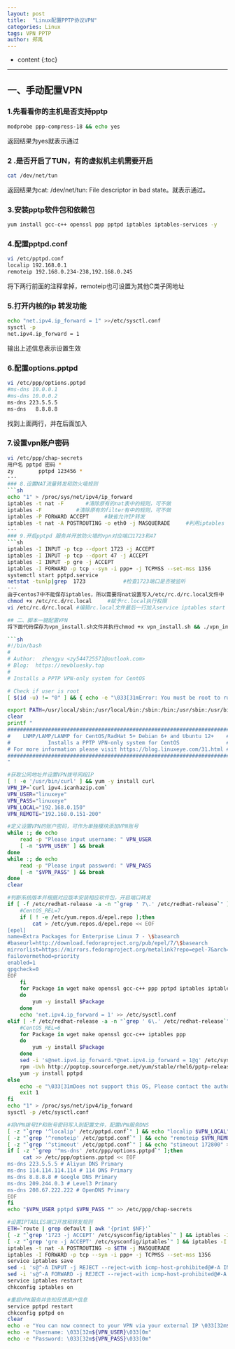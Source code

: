 ```yaml
---
layout: post
title:  "Linux配置PPTP协议VPN"
categories: Linux
tags: VPN PPTP
author: 郑禹
---
```


* content
{:toc}
---
## 一、手动配置VPN
### 1.先看看你的主机是否支持pptp
```sh
modprobe ppp-compress-18 && echo yes
```
返回结果为yes就表示通过
### 2 .是否开启了TUN，有的虚拟机主机需要开启
```sh
cat /dev/net/tun
```
返回结果为cat: /dev/net/tun: File descriptor in bad state。就表示通过。




### 3.安装pptp软件包和依赖包
```sh
yum install gcc-c++ openssl ppp pptpd iptables iptables-services -y
```
### 4.配置pptpd.conf
```sh
vi /etc/pptpd.conf
localip 192.168.0.1
remoteip 192.168.0.234-238,192.168.0.245
```
将下两行前面的注释拿掉，remoteip也可设置为其他C类子网地址
### 5.打开内核的ip 转发功能
```sh
echo "net.ipv4.ip_forward = 1" >>/etc/sysctl.conf
sysctl -p
net.ipv4.ip_forward = 1
```
输出上述信息表示设置生效
### 6.配置options.pptpd
```sh
vi /etc/ppp/options.pptpd
#ms-dns 10.0.0.1
#ms-dns 10.0.0.2
ms-dns 223.5.5.5
ms-dns   8.8.8.8
```
找到上面两行，并在后面加入
### 7.设置vpn账户密码
```sh
vi /etc/ppp/chap-secrets
用户名 pptpd 密码 *
zy        pptpd 123456 *
···
### 8.设置NAT流量转发和防火墙规则
```sh
echo "1" > /proc/sys/net/ipv4/ip_forward
iptables -t nat -F       #清除原有的nat表中的规则，可不做
iptables -F           #清除原有的filter有中的规则，可不做
iptables -P FORWARD ACCEPT     #缺省允许IP转发
iptables -t nat -A POSTROUTING -o eth0 -j MASQUERADE     #利用iptables 实现nat MASQUERADE 共享上网，此处eth0 需要是能够访问外部网络的网卡接口
···
### 9.开启pptpd 服务并开放防火墙的vpn对应端口1723和47
```sh
iptables -I INPUT -p tcp --dport 1723 -j ACCEPT
iptables -I INPUT -p tcp --dport 47 -j ACCEPT
iptables -I INPUT -p gre -j ACCEPT
iptables -I FORWARD -p tcp --syn -i ppp+ -j TCPMSS --set-mss 1356
systemctl start pptpd.service
netstat -tunlp|grep  1723            #检查1723端口是否被监听
···  
由于centos7中不能保存iptables，所以需要将nat设置写入/etc/rc.d/rc.local文件中
chmod +x /etc/rc.d/rc.local     #赋予rc.local执行权限
vi /etc/rc.d/rc.local #编辑rc.local文件最后一行加入service iptables start 

## 二、脚本一键配置VPN
将下面代码保存为vpn_install.sh文件并执行chmod +x vpn_install.sh && ./vpn_install.sh 即可实现一键配置PPTPVPN

```sh
#!/bin/bash
#
# Author:  zhengyu <zy544725571@outlook.com>
# Blog:  https://newbluesky.top
#
# Installs a PPTP VPN-only system for CentOS

# Check if user is root
[ $(id -u) != "0" ] && { echo -e "\033[31mError: You must be root to run this script\033[0m"; exit 1; }

export PATH=/usr/local/sbin:/usr/local/bin:/sbin:/bin:/usr/sbin:/usr/bin
clear
printf "
#######################################################################
#    LNMP/LAMP/LANMP for CentOS/RadHat 5+ Debian 6+ and Ubuntu 12+    #
#            Installs a PPTP VPN-only system for CentOS               #
# For more information please visit https://blog.linuxeye.com/31.html #
#######################################################################
"

#获取公网地址并设置VPN拨号网段IP
[ ! -e '/usr/bin/curl' ] && yum -y install curl
VPN_IP=`curl ipv4.icanhazip.com`
VPN_USER="linuxeye"
VPN_PASS="linuxeye"
VPN_LOCAL="192.168.0.150"
VPN_REMOTE="192.168.0.151-200"

#定义设置VPN的账户密码，可作为单独模块添加VPN账号
while :; do echo
    read -p "Please input username: " VPN_USER
    [ -n "$VPN_USER" ] && break
done
while :; do echo
    read -p "Please input password: " VPN_PASS
    [ -n "$VPN_PASS" ] && break
done
clear

#判断系统版本并根据对应版本安装相应软件包，开启端口转发
if [ -f /etc/redhat-release -a -n "`grep ' 7\.' /etc/redhat-release`" ];then
    #CentOS_REL=7
    if [ ! -e /etc/yum.repos.d/epel.repo ];then
        cat > /etc/yum.repos.d/epel.repo << EOF
[epel]
name=Extra Packages for Enterprise Linux 7 - \$basearch
#baseurl=http://download.fedoraproject.org/pub/epel/7/\$basearch
mirrorlist=https://mirrors.fedoraproject.org/metalink?repo=epel-7&arch=\$basearch
failovermethod=priority
enabled=1
gpgcheck=0
EOF
    fi
    for Package in wget make openssl gcc-c++ ppp pptpd iptables iptables-services
    do
        yum -y install $Package
    done
    echo 'net.ipv4.ip_forward = 1' >> /etc/sysctl.conf
elif [ -f /etc/redhat-release -a -n "`grep ' 6\.' /etc/redhat-release`" ];then
    #CentOS_REL=6
    for Package in wget make openssl gcc-c++ iptables ppp
    do
        yum -y install $Package
    done
    sed -i 's@net.ipv4.ip_forward.*@net.ipv4.ip_forward = 1@g' /etc/sysctl.conf
    rpm -Uvh http://poptop.sourceforge.net/yum/stable/rhel6/pptp-release-current.noarch.rpm
    yum -y install pptpd
else
    echo -e "\033[31mDoes not support this OS, Please contact the author! \033[0m"
    exit 1
fi
echo "1" > /proc/sys/net/ipv4/ip_forward
sysctl -p /etc/sysctl.conf

#将VPN拨号IP和账号密码写入到配置文件，配置VPN服务DNS
[ -z "`grep '^localip' /etc/pptpd.conf`" ] && echo "localip $VPN_LOCAL" >> /etc/pptpd.conf # Local IP address of your VPN server
[ -z "`grep '^remoteip' /etc/pptpd.conf`" ] && echo "remoteip $VPN_REMOTE" >> /etc/pptpd.conf # Scope for your home network
[ -z "`grep '^stimeout' /etc/pptpd.conf`" ] && echo "stimeout 172800" >> /etc/pptpd.conf
if [ -z "`grep '^ms-dns' /etc/ppp/options.pptpd`" ];then
     cat >> /etc/ppp/options.pptpd << EOF
ms-dns 223.5.5.5 # Aliyun DNS Primary
ms-dns 114.114.114.114 # 114 DNS Primary
ms-dns 8.8.8.8 # Google DNS Primary
ms-dns 209.244.0.3 # Level3 Primary
ms-dns 208.67.222.222 # OpenDNS Primary
EOF
fi
echo "$VPN_USER pptpd $VPN_PASS *" >> /etc/ppp/chap-secrets

#设置IPTABLES端口开放和转发规则
ETH=`route | grep default | awk '{print $NF}'`
[ -z "`grep '1723 -j ACCEPT' /etc/sysconfig/iptables`" ] && iptables -I INPUT 4 -p tcp -m state --state NEW -m tcp --dport 1723 -j ACCEPT
[ -z "`grep 'gre -j ACCEPT' /etc/sysconfig/iptables`" ] && iptables -I INPUT 5 -p gre -j ACCEPT
iptables -t nat -A POSTROUTING -o $ETH -j MASQUERADE
iptables -I FORWARD -p tcp --syn -i ppp+ -j TCPMSS --set-mss 1356
service iptables save
sed -i 's@^-A INPUT -j REJECT --reject-with icmp-host-prohibited@#-A INPUT -j REJECT --reject-with icmp-host-prohibited@' /etc/sysconfig/iptables
sed -i 's@^-A FORWARD -j REJECT --reject-with icmp-host-prohibited@#-A FORWARD -j REJECT --reject-with icmp-host-prohibited@' /etc/sysconfig/iptables
service iptables restart
chkconfig iptables on

#重启VPN服务并告知反馈用户信息
service pptpd restart
chkconfig pptpd on
clear
echo -e "You can now connect to your VPN via your external IP \033[32m${VPN_IP}\033[0m"
echo -e "Username: \033[32m${VPN_USER}\033[0m"
echo -e "Password: \033[32m${VPN_PASS}\033[0m"
```